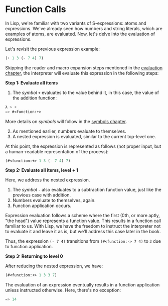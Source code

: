 # Function Calls

In Lisp, we're familiar with two variants of S-expressions: atoms and expressions. We've already
seen how numbers and string literals, which are examples of atoms, are evaluated. Now, let's delve
into the evaluation of expressions.

Let's revisit the previous expression example:

```lisp
(+ 1 3 (- 7 4) 7)
```

Skipping the reader and macro expansion steps mentioned in the
[evaluation chapter](evaluation.html), the interpreter will evaluate this expression in the
following steps:

**Step 1: Evaluate all items**

1. The _symbol_ `+` evaluates to the value behind it, in this case, the value of the addition
function:

```lisp
λ > +
=> #<function:+>
```

More details on _symbols_ will follow in the [symbols chapter](symbols.html).

2. As mentioned earlier, numbers evaluate to themselves.
3. A nested expression is evaluated, similar to the current top-level one.

At this point, the expression is represented as follows (not proper input, but a human-readable
representation of the process):

```lisp
(#<function:+> 1 3 (- 7 4) 7)
```

**Step 2: Evaluate all items, level + 1**

Here, we address the nested expression.

1. The _symbol_ `-` also evaluates to a subtraction function value, just like the previous case
   with addition.
2. Numbers evaluate to themselves, again.
3. Function application occurs.

Expression evaluation follows a scheme where the first (0th, or more aptly, "the head") value
represents a function value. This results in a function call familiar to us. With Lisp, we have the
freedom to instruct the interpreter not to evaluate it and leave it as is, but we'll address this
case later in the book.

Thus, the expression `(- 7 4)` transitions from `(#<function:-> 7 4)` to `3` due to function application.

**Step 3: Returning to level 0**

After reducing the nested expression, we have:

```lisp
(#<function:+> 1 3 3 7)
```

The evaluation of an expression eventually results in a function application unless instructed
otherwise. Here, there's no exception:

```lisp
=> 14
```
